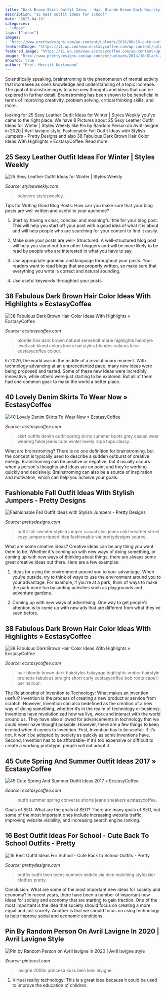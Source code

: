 ```yaml
---
title: "Dark Brown Skirt Outfit Ideas - Hair Blonde Brown Dark Hairstyles Balayage Highlights Ombre Hairstyle Brunette Fabulous Straight Short Curly Ecstasycoffee Bob Roots Capelli Per Haircut"
description: "16 best outfit ideas for school"
date: "2023-04-18"
categories:
- "ideas"
tags: ["ideas"]
images:
- "http://www.prettydesigns.com/wp-content/uploads/2016/06/16-cute-outfit-ideas-for-school-7.jpg"
featuredImage: "https://i1.wp.com/www.ecstasycoffee.com/wp-content/uploads/2016/10/Denim-Skirt-Outfit5.jpg"
featured_image: "https://i1.wp.com/www.ecstasycoffee.com/wp-content/uploads/2016/10/Denim-Skirt-Outfit5.jpg"
image: "http://www.prettydesigns.com/wp-content/uploads/2014/10/Black-Jumper-with-Ripped-Jeans-for-Fall.jpg"
ShowToc: true
author: "Prof. Merritt Kertzmann"
---
```



Scientifically speaking, brainstroming is the phenomenon of mental activity that increases as one’s knowledge and understanding of a topic increase. The goal of brainstroming is to arise new thoughts and ideas that can be explored in further detail. Brainstroming has been shown to be beneficial in terms of improving creativity, problem solving, critical thinking skills, and more.

	

		
looking for 25 Sexy Leather Outfit Ideas for Winter | Styles Weekly you've came to the right place. We have 8 Pictures about 25 Sexy Leather Outfit Ideas for Winter | Styles Weekly like Pin by Random Person on Avril lavigne in 2020 | Avril lavigne style, Fashionable Fall Outfit Ideas with Stylish Jumpers - Pretty Designs and also 38 Fabulous Dark Brown Hair Color Ideas With Highlights » EcstasyCoffee. Read more:
		
    
## 25 Sexy Leather Outfit Ideas For Winter | Styles Weekly

<img loading=lazy src="https://www.stylesweekly.com/wp-content/uploads/2018/01/25-sexy-leather-outfit-ideas-for-winter-3.jpg" onerror="this.onerror=null;this.src='https://tse1.mm.bing.net/th?id=OIP.uAiuydXn52H4XARQyJWRkwHaHa&amp;pid=15.1';" alt="25 Sexy Leather Outfit Ideas for Winter | Styles Weekly">

_Source: stylesweekly.com_

>polyvore stylesweekly. 

	

Tips for Writing Good Blog Posts: How can you make sure that your blog posts are well written and useful to your audience?
1. Start by having a clear, concise, and meaningful title for your blog post. This will help you start off your post with a good idea of what it is about and will help people who are searching for your content to find it easily.
2. Make sure your posts are well- Structured. A well-structured blog post will help you stand out from other bloggers and will be more likely to be read by people who are interested in what you have to say.

3. Use appropriate grammar and language throughout your posts. Your readers want to read blogs that are properly written, so make sure that everything you write is correct and natural sounding.

4. Use useful keywords throughout your posts.

    
## 38 Fabulous Dark Brown Hair Color Ideas With Highlights » EcstasyCoffee

<img loading=lazy src="https://i2.wp.com/www.ecstasycoffee.com/wp-content/uploads/2017/01/Hairstyle-with-Blonde-Color.jpg?resize=500%2C750" onerror="this.onerror=null;this.src='https://tse2.mm.bing.net/th?id=OIP.VEFpPvSYzIgmcvEMvfreKgHaLH&amp;pid=15.1';" alt="38 Fabulous Dark Brown Hair Color Ideas With Highlights » EcstasyCoffee">

_Source: ecstasycoffee.com_

>blonde hair dark brown natural serneholt marie highlights hairstyle level ash blond colors looks hairstyles blondes colours loiro ecstasycoffee colour. 

	

In 2020, the world was in the middle of a revolutionary moment. With technology advancing at an unprecedented pace, many new ideas were being proposed and tested. Some of these new ideas were incredibly innovative, while others were just starting to be explored. But all of them had one common goal: to make the world a better place.

    
## 40 Lovely Denim Skirts To Wear Now » EcstasyCoffee

<img loading=lazy src="https://i1.wp.com/www.ecstasycoffee.com/wp-content/uploads/2016/10/Denim-Skirt-Outfit5.jpg" onerror="this.onerror=null;this.src='https://tse3.mm.bing.net/th?id=OIP.5BMhRnCsbho0WxPc0WzN3QAAAA&amp;pid=15.1';" alt="40 Lovely Denim Skirts To Wear Now » EcstasyCoffee">

_Source: ecstasycoffee.com_

>skirt outfits denim outfit spring skirts summer boots grey casual wear wearing falda jeans cute winter lovely ropa tops classy. 

	

What are brainstroming?
There is no one definition for brainstroming, but the concept is typically used to describe a sudden outburst of creative energy. Brainstroming can be positive or negative, but it usually occurs when a person's thoughts and ideas are on point and they're working quickly and decisively. Brainstroming can also be a source of inspiration and motivation, which can help you achieve your goals.

    
## Fashionable Fall Outfit Ideas With Stylish Jumpers - Pretty Designs

<img loading=lazy src="http://www.prettydesigns.com/wp-content/uploads/2014/10/Black-Jumper-with-Ripped-Jeans-for-Fall.jpg" onerror="this.onerror=null;this.src='https://tse3.mm.bing.net/th?id=OIP.gMGvScFrSvOMZgCjRU32UgHaK3&amp;pid=15.1';" alt="Fashionable Fall Outfit Ideas with Stylish Jumpers - Pretty Designs">

_Source: prettydesigns.com_

>outfit fall sweater stylish jumper casual chic jeans cold weather street cozy jumpers ripped idea fashionable via prettydesigns source. 

	

What are some creative ideas?
Creative ideas can be any thing you want them to be. Whether it's coming up with new ways of doing something, or coming up with new ways of thinking about things, there are always some great creative ideas out there. Here are a few examples: 
1. Ideas for using the environment around you to your advantage. When you're outside, try to think of ways to use the environment around you to your advantage. For example, if you're at a park, think of ways to make the park more fun by adding activities such as playgrounds and adventure gardens. 

2. Coming up with new ways of advertising. One way to get people's attention is to come up with new ads that are different from what they've seen before.

    
## 38 Fabulous Dark Brown Hair Color Ideas With Highlights » EcstasyCoffee

<img loading=lazy src="https://i0.wp.com/www.ecstasycoffee.com/wp-content/uploads/2017/01/Dark-Brown-Blonde-Long-Hairstyle.jpg?resize=500%2C666" onerror="this.onerror=null;this.src='https://tse2.mm.bing.net/th?id=OIP.BZyzGRvECvKUmIOGJChfHgHaJ3&amp;pid=15.1';" alt="38 Fabulous Dark Brown Hair Color Ideas With Highlights » EcstasyCoffee">

_Source: ecstasycoffee.com_

>hair blonde brown dark hairstyles balayage highlights ombre hairstyle brunette fabulous straight short curly ecstasycoffee bob roots capelli per haircut. 

	

The Relationship of Invention to Technology: What makes an invention useful?
Invention is the process of creating a new product or service from scratch. However, Invention can also bedefined as the creation of a new way of doing something, whether it’s in the realm of technology or business. Inventions have revolutionized how we live, work and interact with the world around us. They have also allowed for advancements in technology that we could never have thought possible. 
However, there are a few things to keep in mind when it comes to Invention. First, Invention has to be useful- if it’s not, it won’t be adopted by society as quickly as some inventions have. Second, Invention has to be affordable- if it’s too expensive or difficult to create a working prototype, people will not adopt it.

    
## 45 Cute Spring And Summer Outfit Ideas 2017 » EcstasyCoffee

<img loading=lazy src="https://i1.wp.com/www.ecstasycoffee.com/wp-content/uploads/2017/01/Shorts-in-jeans-and-a-pair-of-Converse-sneakers-for-a-boyish-look.jpg?resize=640%2C1043" onerror="this.onerror=null;this.src='https://tse4.mm.bing.net/th?id=OIP.pnYrNkyFJLIU8LTaSbOOQQHaME&amp;pid=15.1';" alt="45 Cute Spring And Summer Outfit Ideas 2017 » EcstasyCoffee">

_Source: ecstasycoffee.com_

>outfit summer spring converse shorts jeans sneakers ecstasycoffee. 

	

Goals of SEO: What are the goals of SEO?
There are many goals of SEO, but some of the most important ones include increasing website traffic, improving website visibility, and increasing search engine ranking.

    
## 16 Best Outfit Ideas For School - Cute Back To School Outfits - Pretty

<img loading=lazy src="http://www.prettydesigns.com/wp-content/uploads/2016/06/16-cute-outfit-ideas-for-school-7.jpg" onerror="this.onerror=null;this.src='https://tse1.mm.bing.net/th?id=OIP.Q2ADZZf6-VtgaPztnT-EfwHaML&amp;pid=15.1';" alt="16 Best Outfit Ideas For School - Cute Back to School Outfits - Pretty">

_Source: prettydesigns.com_

>outfits outfit teen teens summer middle via nice matching styleskier clothes pretty. 

	

Conclusion: What are some of the most important new ideas for society and economy?
In recent years, there have been a number of important new ideas for society and economy that are starting to gain traction. One of the most important is the idea that society should focus on creating a more equal and just society. Another is that we should focus on using technology to help improve social and economic conditions.

    
## Pin By Random Person On Avril Lavigne In 2020 | Avril Lavigne Style

<img loading=lazy src="https://i.pinimg.com/736x/a8/c0/cc/a8c0cc83f296039c16568f8999e01609.jpg" onerror="this.onerror=null;this.src='https://tse4.mm.bing.net/th?id=OIP.qbv255m-5Siqrzq6ulyAVQHaOF&amp;pid=15.1';" alt="Pin by Random Person on Avril lavigne in 2020 | Avril lavigne style">

_Source: pinterest.com_

>lavigne 2000s princesa kuss bein kein levigne. 

	

1. Virtual reality technology: This is a great idea because it could be used to improve the education of children.

